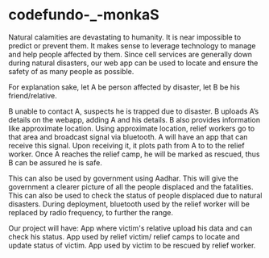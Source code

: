 # codefundo-_-monkaS
Natural calamities are devastating to humanity. It is near impossible to predict or prevent them. It makes sense to leverage technology to manage and help people affected by them. Since cell services are generally down during natural disasters, our web app can be used to locate and ensure the safety of as many people as possible. 

For explanation sake, let A be person affected by disaster, let B be his friend/relative. 

B unable to contact A, suspects he is trapped due to disaster. 
B uploads A’s details on the webapp, adding A and his details. B also provides information like approximate location. 
Using approximate location, relief workers go to that area and broadcast signal via bluetooth. 
A will have an app that can receive this signal. Upon receiving it, it plots path from A to to the relief worker.
Once A reaches the relief camp, he will be marked as rescued, thus B can be assured he is safe.

This can also be used by government using Aadhar. This will give the government a clearer picture of all the people displaced and the fatalities. This can also be used to check the status of people displaced due to natural disasters.
During deployment, bluetooth used by the relief worker will be replaced by radio frequency, to further the range.

Our project will have:
App where victim's relative upload his data and can check his status.
App used by relief victim/ relief camps to locate and update status of victim.
App used by victim to be rescued by relief worker. 

